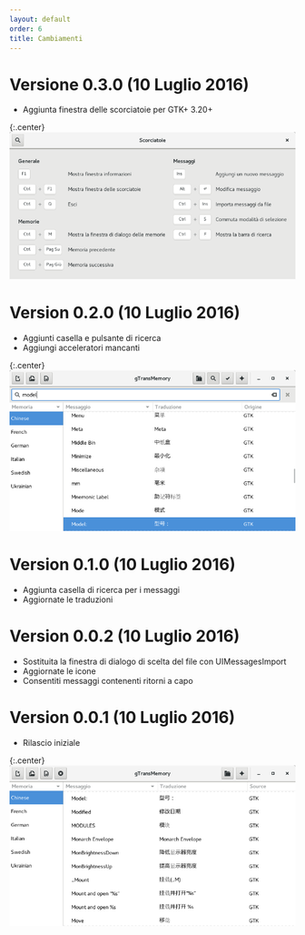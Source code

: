 ```yaml
---
layout: default
order: 6
title: Cambiamenti
---
```

# Versione 0.3.0 (10 Luglio 2016)

* Aggiunta finestra delle scorciatoie per GTK+ 3.20+

{:.center}
![Finestra scorciatoie di gTransMemory 0.3.0](/resources/gtransmemory/archive/v0.3.0/italian/shortcuts.png)

# Version 0.2.0 (10 Luglio 2016)

* Aggiunti casella e pulsante di ricerca
* Aggiungi acceleratori mancanti

{:.center}
![Casella di ricerca di gTransMemory 0.2.0](/resources/gtransmemory/archive/v0.2.0/italian/search.png)

# Version 0.1.0 (10 Luglio 2016)

* Aggiunta casella di ricerca per i messaggi
* Aggiornate le traduzioni

# Version 0.0.2 (10 Luglio 2016)

* Sostituita la finestra di dialogo di scelta del file con UIMessagesImport
* Aggiornate le icone
* Consentiti messaggi contenenti ritorni a capo

# Version 0.0.1 (10 Luglio 2016)

* Rilascio iniziale

{:.center}
![Main window di gTransMemory 0.0.1](/resources/gtransmemory/archive/v0.0.1/italian/main.png)